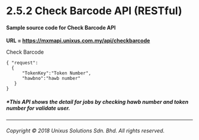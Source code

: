 # 2.5.2 Check Barcode API \(RESTful\)

#### Sample source code for Check Barcode API

**URL = https://mxmapi.unixus.com.my/api/checkbarcode**

Check Barcode
```
{ "request":
  { 
      "TokenKey":"Token Number",
      "hawbno":"hawb number"  
   }
}
```



##### \*This API shows the detail for jobs by checking hawb number and token number for validate user.



---

###### Copyright © 2018 Unixus Solutions Sdn. Bhd. All rights reserved.



